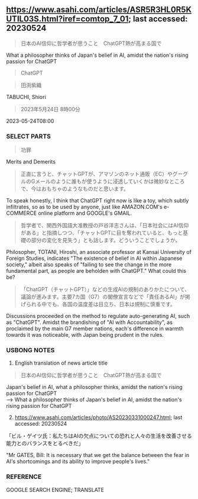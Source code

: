## https://www.asahi.com/articles/ASR5R3HL0R5KUTIL03S.html?iref=comtop_7_01; last accessed: 20230524

> 日本のAI信仰に哲学者が思うこと　ChatGPT熱が高まる国で

What a philosopher thinks of Japan's belief in AI, amidst the nation's rising passion for ChatGPT

> ChatGPT

> 田渕紫織

TABUCHI, Shiori

> 2023年5月24日 8時00分

2023-05-24T08:00

### SELECT PARTS

> 功罪

Merits and Demerits

> 正直に言うと、チャットGPTが、アマゾンのネット通販（EC）やグーグルのGメールのように誰もが使うように浸透していくかは微妙なところで、今はおもちゃのようなものだと思います。

To speak honestly, I think that ChatGPT right now is like a toy, which subtly infiltrates, so as to be used by anyone, just like AMAZON.COM's e-COMMERCE online platform and GOOGLE's GMAIL.

> 哲学者で、関西外国語大准教授の戸谷洋志さんは、「日本社会にはAI信仰がある」と指摘しつつ、「チャットGPTに目を奪われていると、もっと基礎の部分の変化を見失う」とも話します。どういうことでしょうか。

Philosopher, TOTANI, Hiroshi, an associate professor at Kansai University of Foreign Studies, indicates "The existence of belief in AI within Japanese society," albeit also speaks of "failing to see the change in the more fundamental part, as people are beholden with ChatGPT." What could this be?

> 「ChatGPT（チャットGPT）」などの生成AIの規制のありかたについて、議論が進みます。主要7カ国（G7）の閣僚宣言などで「責任あるAI」が掲げられる中でも、各国の温度差は目立ち、日本は規制に慎重です。

Discussions proceeded on the method to regulate auto-generating AI, such as "ChatGPT". Amidst the brandishing of "AI with Accountability", as proclaimed by the main G7 member nations, each's difference in warmth towards it was noticeable, with Japan being prudent in the rules.

### USBONG NOTES

1) English translation of news article title

> 日本のAI信仰に哲学者が思うこと　ChatGPT熱が高まる国で

Japan's belief in AI, what a philosopher thinks, amidst the nation's rising passion for ChatGPT<br/>
--> What a philosopher thinks of Japan's belief in AI, amidst the nation's rising passion for ChatGPT

2) https://www.asahi.com/articles/photo/AS20230331000247.html; last accessed: 20230524

「ビル・ゲイツ氏：私たちはAIの欠点についての恐れと人々の生活を改善させる能力とのバランスをとるべきだ」

"Mr GATES, Bill: It is necessary that we get the balance between the fear in AI's shortcomings and its ability to improve people's lives."

### REFERENCE

GOOGLE SEARCH ENGINE; TRANSLATE
